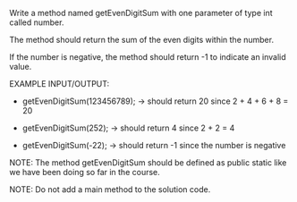 Write a method named getEvenDigitSum with one parameter of type int called number.

The method should return the sum of the even digits within the number.

If the number is negative, the method should return -1 to indicate an invalid value.


EXAMPLE INPUT/OUTPUT:

* getEvenDigitSum(123456789); → should return 20 since 2 + 4 + 6 + 8 = 20

* getEvenDigitSum(252); → should return 4 since 2 + 2 = 4

* getEvenDigitSum(-22); → should return -1 since the number is negative


NOTE: The method getEvenDigitSum should be defined as public static like we have been doing so far in the course.

NOTE: Do not add a main method to the solution code.
